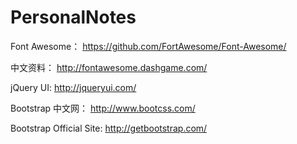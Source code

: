 # PersonalNotes

Font Awesome：
https://github.com/FortAwesome/Font-Awesome/

中文资料：
http://fontawesome.dashgame.com/

jQuery UI:
http://jqueryui.com/

Bootstrap 中文网：
http://www.bootcss.com/

Bootstrap Official Site:
http://getbootstrap.com/
